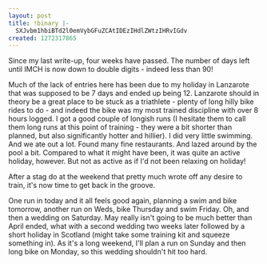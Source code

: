 ```yaml
---
layout: post
title: !binary |-
  SXJvbm1hbiBTd2l0emVybGFuZCAtIDEzIHdlZWtzIHRvIGdv
created: 1272317865
---
```

Since my last write-up, four weeks have passed. The number of days left until IMCH is now down to double digits - indeed less than 90! 

Much of the lack of entries here has been due to my holiday in Lanzarote that was supposed to be 7 days and ended up being 12. Lanzarote should in theory be a great place to be stuck as a triathlete - plenty of long hilly bike rides to do - and indeed the bike was my most trained discipline with over 8 hours logged. I got a good couple of longish runs (I hesitate them to call them long runs at this point of training - they were a bit shorter than planned, but also significantly hotter and hillier). I did very little swimming. And we ate out a lot. Found many fine restaurants. And lazed around by the pool a bit. Compared to what it might have been, it was quite an active holiday, however. But not as active as if I'd not been relaxing on holiday!

After a stag do at the weekend that pretty much wrote off any desire to train, it's now time to get back in the groove. 

One run in today and it all feels good again, planning a swim and bike tomorrow, another run on Weds, bike Thursday and swim Friday. Oh, and then a wedding on Saturday. May really isn't going to be much better than April ended, what with a second wedding two weeks later followed by a short holiday in Scotland (might take some training kit and squeeze something in). As it's a long weekend, I'll plan a run on Sunday and then long bike on Monday, so this wedding shouldn't hit too hard.
